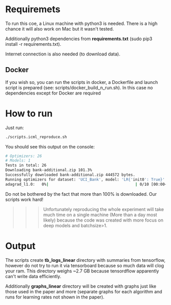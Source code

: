 # Requiremets
To run this coe, a Linux machine with python3 is needed. There is a high chance it will also work on Mac but it wasn't tested. 

Additionally python3 dependencies from **requirements.txt** (sudo pip3 install -r requirements.txt).

Internet connection is also needed (to download data).

## Docker    
If you wish so, you can run the scripts in docker, a Dockerfile and launch script is prepared (see: scripts/docker_build_n_run.sh). In this case no dependencies except for Docker are required

# How to run

Just run:
```bash
./scripts.icml_reproduce.sh
```

You should see this output on the console:

```bash
# Optimizers: 26
# Models: 1
Tests in total: 26
Downloading bank-additional.zip 101.3%
Successfully downloaded bank-additional.zip 444572 bytes.
Running optimizers for dataset: 'UCI_Bank', model: 'LR{'init0': True}'
adagrad_l1.0:   0%|                                      | 0/10 [00:00<?, ?it/s]
```
Do not be bothered by the fact that more than 100% is downloaded. Our scripts work hard!

>>> Unfortunately reproducing the whole experiment will take much time on a single machine (More than a day most likely) because the code was created with more focus on deep models and batchsize>1.

# Output
The scripts create **tb_logs_linear** directory with summaries from tensorflow, however do not try to run it via tensorboard because so much data will clog your ram. This directory weighs ~2.7 GB because tensordflow apparently can't write data efficiently.

Additionally **graphs_linear** directory will be created with graphs just like those used in the paper and more (separate graphs for each algorithm and runs for learning rates not shown in the paper).




